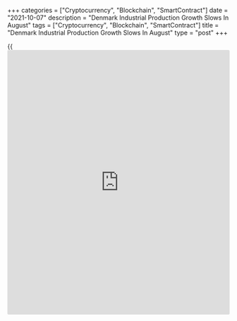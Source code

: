 +++
categories = ["Cryptocurrency", "Blockchain", "SmartContract"]
date = "2021-10-07"
description = "Denmark Industrial Production Growth Slows In August"
tags = ["Cryptocurrency", "Blockchain", "SmartContract"]
title = "Denmark Industrial Production Growth Slows In August"
type = "post"
+++

{{<iframe id="large-banner" src="https://www.bounty.group/#slide=23.0" width="100%" height="600" scrolling="no" style="border: 0px solid rgb(216, 221, 230); border-radius: 3px;">}}

Denmark's industrial production increased at a softer pace in August,
figures from Statistics Denmark showed on Thursday.

Industrial production rose a seasonally adjusted 5.1 percent month-on-
month in August, after a 5.3 percent growth in July. In June, output
fell 4.5 percent.

Production of pharmaceutical increased the most by 30.1 percent monthly
in August. Production of machine industry grew by 7.4 percent and those
of textile and leather industry rose 3.6 percent.

The industrial turnover gained 6.4 month-on-month in August.

For the three months ended in August, the industrial production rose 1.8
percent.

For comments and feedback [contact](https://www.playgroundfx.com/contact/): editorial@rtt[news](https://www.letsplayfx.com/blog/forex-news-website/).com

[Economic News][1]

 **What parts of the world are seeing the best (and worst) economic
performances lately? Click[here][2] to check out our [Econ Scorecard][2]
and find out! See up-to-the-moment [ranking](https://www.playgroundfx.com/blog/crypto-exchange-ranking/)s for the best and worst
performers in [GDP][2], [unemployment rate][3], [inflation][4] and much
more.**

   1. www.rtt[news](https://www.letsplayfx.com/blog/forex-news-website/).com/Content/EconomicNews.aspx
   2. www.rtt[news](https://www.letsplayfx.com/blog/forex-news-website/).com/economic-scorecard/world-rank/GDP/highest-performance.aspx
   3. www.rtt[news](https://www.letsplayfx.com/blog/forex-news-website/).com/economic-scorecard/world-rank/unemployment-rate/lowest-performance.aspx
   4. www.rtt[news](https://www.letsplayfx.com/blog/forex-news-website/).com/economic-scorecard/world-rank/CPI/highest-performance.aspx